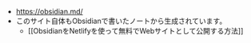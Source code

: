 - https://obsidian.md/
- このサイト自体もObsidianで書いたノートから生成されています。
	- [[ObsidianをNetlifyを使って無料でWebサイトとして公開する方法]]